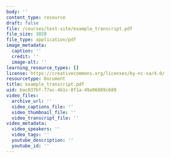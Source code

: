 ```yaml
---
body: ''
content_type: resource
draft: false
file: /courses/test-site/example_transcript.pdf
file_size: 3028
file_type: application/pdf
image_metadata:
  caption: ''
  credit: ''
  image-alt: ''
learning_resource_types: []
license: https://creativecommons.org/licenses/by-nc-sa/4.0/
resourcetype: Document
title: example_transcript.pdf
uid: bac037bf-77ac-4b1c-8f1a-49a96889c689
video_files:
  archive_url: ''
  video_captions_file: ''
  video_thumbnail_file: ''
  video_transcript_file: ''
video_metadata:
  video_speakers: ''
  video_tags: ''
  youtube_description: ''
  youtube_id: ''
---
```

